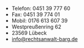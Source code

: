 * Telefon: 0451 39 777 60
* Fax: 0451 39 774 01
* Mobil: 0176 613 607 39
* Westpreußenring 62
* 23569 Lübeck
* [info@rechtsanwalt-barg.de](mailto:info@rechtsanwalt-barg.de)

